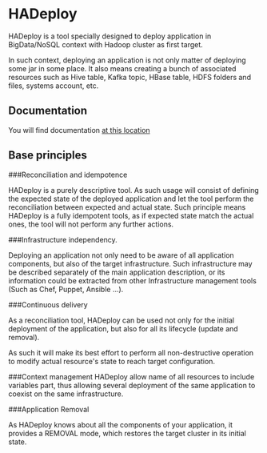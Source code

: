# HADeploy

HADeploy is a tool specially designed to deploy application in BigData/NoSQL context with Hadoop cluster as first target.

In such context, deploying an application is not only matter of deploying some jar in some place. It also means creating a bunch of associated resources such as Hive table, Kafka topic, HBase table, HDFS folders and files, systems account, etc.

## Documentation

You will find documentation [at this location](https://github.com/BROADSoftware/hadeploy/blob/master/docs/hadeploy.pdf)

## Base principles

###Reconciliation and idempotence

HADeploy is a purely descriptive tool. As such usage will consist of defining the expected state of the
deployed application and let the tool perform the reconciliation between expected and actual state.
Such principle means HADeploy is a fully idempotent tools, as if expected state match the actual ones,
the tool will not perform any further actions.

###Infrastructure independency.

Deploying an application not only need to be aware of all application components, but also of the
target infrastructure.
Such infrastructure may be described separately of the main application description, or its information
could be extracted from other Infrastructure management tools (Such as Chef, Puppet, Ansible ...).

###Continuous delivery

As a reconciliation tool, HADeploy can be used not only for the initial deployment of the application,
but also for all its lifecycle (update and removal).

As such it will make its best effort to perform all non-destructive operation to modify actual resource's
state to reach target configuration.

###Context management
HADeploy allow name of all resources to include variables part, thus allowing several deployment of
the same application to coexist on the same infrastructure.

###Application Removal

As HADeploy knows about all the components of your application, it provides a REMOVAL mode, which restores the target cluster in its initial state.
